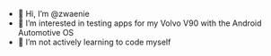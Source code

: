 - 👋 Hi, I’m @zwaenie
- 👀 I’m interested in testing apps for my Volvo V90 with the Android Automotive OS
- 🌱 I’m not actively learning to code myself

<!---
zwaenie/zwaenie is a ✨ special ✨ repository because its `README.md` (this file) appears on your GitHub profile.
You can click the Preview link to take a look at your changes.
--->
